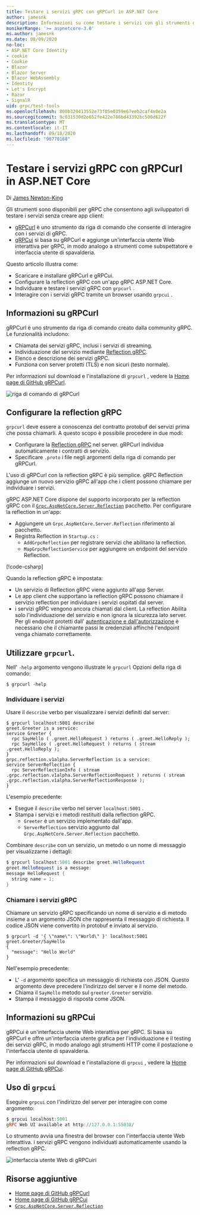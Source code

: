 ```yaml
---
title: Testare i servizi gRPC con gRPCurl in ASP.NET Core
author: jamesnk
description: Informazioni su come testare i servizi con gli strumenti gRPC. gRPCurl uno strumento da riga di comando per l'interazione con i servizi di gRPC. gRPCui è un'interfaccia utente Web interattiva.
monikerRange: '>= aspnetcore-3.0'
ms.author: jamesnk
ms.date: 08/09/2020
no-loc:
- ASP.NET Core Identity
- cookie
- Cookie
- Blazor
- Blazor Server
- Blazor WebAssembly
- Identity
- Let's Encrypt
- Razor
- SignalR
uid: grpc/test-tools
ms.openlocfilehash: 800b320413552e73f05e0359e67eeb2caf4e0e2a
ms.sourcegitcommit: 9c031530d2e652fe422e786bd43392bc500d622f
ms.translationtype: MT
ms.contentlocale: it-IT
ms.lasthandoff: 09/18/2020
ms.locfileid: "90770168"
---
```

# <a name="test-grpc-services-with-grpcurl-in-aspnet-core"></a>Testare i servizi gRPC con gRPCurl in ASP.NET Core

Di [James Newton-King](https://twitter.com/jamesnk)

Gli strumenti sono disponibili per gRPC che consentono agli sviluppatori di testare i servizi senza creare app client:

* [gRPCurl](https://github.com/fullstorydev/grpcurl) è uno strumento da riga di comando che consente di interagire con i servizi di gRPC.
* [gRPCui](https://github.com/fullstorydev/grpcui) si basa su gRPCurl e aggiunge un'interfaccia utente Web interattiva per gRPC, in modo analogo a strumenti come subspettatore e interfaccia utente di spavalderia.

Questo articolo illustra come:

* Scaricare e installare gRPCurl e gRPCui.
* Configurare la reflection gRPC con un'app gRPC ASP.NET Core.
* Individuare e testare i servizi gRPC con `grpcurl` .
* Interagire con i servizi gRPC tramite un browser usando `grpcui` .

## <a name="about-grpcurl"></a>Informazioni su gRPCurl

gRPCurl è uno strumento da riga di comando creato dalla community gRPC. Le funzionalità includono:

* Chiamata dei servizi gRPC, inclusi i servizi di streaming.
* Individuazione del servizio mediante [Reflection gRPC](https://github.com/grpc/grpc/blob/master/doc/server-reflection.md).
* Elenco e descrizione dei servizi gRPC.
* Funziona con server protetti (TLS) e non sicuri (testo normale).

Per informazioni sul download e l'installazione di `grpcurl` , vedere la [Home page di GitHub gRPCurl](https://github.com/fullstorydev/grpcurl#installation).

![riga di comando di gRPCurl](~/grpc/test-tools/static/grpcurl.png)

## <a name="set-up-grpc-reflection"></a>Configurare la reflection gRPC

`grpcurl` deve essere a conoscenza del contratto protobuf dei servizi prima che possa chiamarli. A questo scopo è possibile procedere in due modi:

* Configurare la [Reflection gRPC](https://github.com/grpc/grpc/blob/master/doc/server-reflection.md) nel server. gRPCurl individua automaticamente i contratti di servizio.
* Specificare `.proto` i file negli argomenti della riga di comando per gRPCurl.

L'uso di gRPCurl con la reflection gRPC è più semplice. gRPC Reflection aggiunge un nuovo servizio gRPC all'app che i client possono chiamare per individuare i servizi.

gRPC ASP.NET Core dispone del supporto incorporato per la reflection gRPC con il [`Grpc.AspNetCore.Server.Reflection`](https://www.nuget.org/packages/Grpc.AspNetCore.Server.Reflection) pacchetto. Per configurare la reflection in un'app:

* Aggiungere un `Grpc.AspNetCore.Server.Reflection` riferimento al pacchetto.
* Registra Reflection in `Startup.cs` :
  * `AddGrpcReflection` per registrare servizi che abilitano la reflection.
  * `MapGrpcReflectionService` per aggiungere un endpoint del servizio Reflection.

[!code-csharp[](~/grpc/test-tools/Startup.cs?name=snippet_1&highlight=4,15-18)]

Quando la reflection gRPC è impostata:

* Un servizio di Reflection gRPC viene aggiunto all'app Server.
* Le app client che supportano la reflection gRPC possono chiamare il servizio reflection per individuare i servizi ospitati dal server.
* i servizi gRPC vengono ancora chiamati dal client. La reflection Abilita solo l'individuazione del servizio e non ignora la sicurezza lato server. Per gli endpoint protetti dall' [autenticazione e dall'autorizzazione](xref:grpc/authn-and-authz) è necessario che il chiamante passi le credenziali affinché l'endpoint venga chiamato correttamente.

## <a name="use-grpcurl"></a>Utilizzare `grpcurl`.

Nell' `-help` argomento vengono illustrate le `grpcurl` Opzioni della riga di comando:

```console
$ grpcurl -help
```

### <a name="discover-services"></a>Individuare i servizi

Usare il `describe` verbo per visualizzare i servizi definiti dal server:

```console
$ grpcurl localhost:5001 describe
greet.Greeter is a service:
service Greeter {
  rpc SayHello ( .greet.HelloRequest ) returns ( .greet.HelloReply );
  rpc SayHellos ( .greet.HelloRequest ) returns ( stream .greet.HelloReply );
}
grpc.reflection.v1alpha.ServerReflection is a service:
service ServerReflection {
  rpc ServerReflectionInfo ( stream .grpc.reflection.v1alpha.ServerReflectionRequest ) returns ( stream .grpc.reflection.v1alpha.ServerReflectionResponse );
}
```

L'esempio precedente:

* Esegue il `describe` verbo nel server `localhost:5001` .
* Stampa i servizi e i metodi restituiti dalla reflection gRPC.
  * `Greeter` è un servizio implementato dall'app.
  * `ServerReflection` servizio aggiunto dal `Grpc.AspNetCore.Server.Reflection` pacchetto.

Combinare `describe` con un servizio, un metodo o un nome di messaggio per visualizzarne i dettagli:

```powershell
$ grpcurl localhost:5001 describe greet.HelloRequest
greet.HelloRequest is a message:
message HelloRequest {
  string name = 1;
}
```

### <a name="call-grpc-services"></a>Chiamare i servizi gRPC

Chiamare un servizio gRPC specificando un nome di servizio e di metodo insieme a un argomento JSON che rappresenta il messaggio di richiesta. Il codice JSON viene convertito in protobuf e inviato al servizio.

```console
$ grpcurl -d '{ \"name\": \"World\" }' localhost:5001 greet.Greeter/SayHello
{
  "message": "Hello World"
}
```

Nell'esempio precedente:

* L' `-d` argomento specifica un messaggio di richiesta con JSON. Questo argomento deve precedere l'indirizzo del server e il nome del metodo.
* Chiama il `SayHello` metodo sul `greeter.Greeter` servizio.
* Stampa il messaggio di risposta come JSON.

## <a name="about-grpcui"></a>Informazioni su gRPCui

gRPCui è un'interfaccia utente Web interattiva per gRPC. Si basa su gRPCurl e offre un'interfaccia utente grafica per l'individuazione e il testing dei servizi gRPC, in modo analogo agli strumenti HTTP come il postazione o l'interfaccia utente di spavalderia.

Per informazioni sul download e l'installazione di `grpcui` , vedere la [Home page di GitHub gRPCui](https://github.com/fullstorydev/grpcui#installation).

## <a name="using-grpcui"></a>Uso di `grpcui`

Eseguire `grpcui` con l'indirizzo del server per interagire con come argomento:

```powershell
$ grpcui localhost:5001
gRPC Web UI available at http://127.0.0.1:55038/
```

Lo strumento avvia una finestra del browser con l'interfaccia utente Web interattiva. i servizi gRPC vengono individuati automaticamente usando la reflection gRPC.

![interfaccia utente Web di gRPCuiri](~/grpc/test-tools/static/grpcui.png)

## <a name="additional-resources"></a>Risorse aggiuntive

* [Home page di GitHub gRPCurl](https://github.com/fullstorydev/grpcurl)
* [Home page di GitHub gRPCui](https://github.com/fullstorydev/grpcui)
* [`Grpc.AspNetCore.Server.Reflection`](https://www.nuget.org/packages/Grpc.AspNetCore.Server.Reflection)
